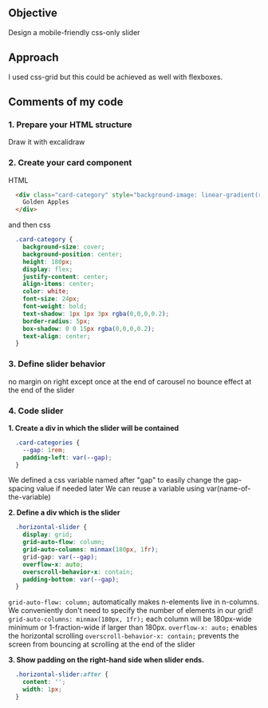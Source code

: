 ## Objective

Design a mobile-friendly css-only slider

## Approach

I used css-grid but this could be achieved as well with flexboxes.

## Comments of my code

### **1. Prepare your HTML structure**
Draw it with excalidraw

### **2. Create your card component**
HTML
```html
  <div class="card-category" style="background-image: linear-gradient(rgba(0,0,0,0.3), rgba(0,0,0,0.3)), url(https://images.unsplash.com/photo-1574963835057-bcc8418c971c?ixlib=rb-1.2.1&ixid=MXwxMjA3fDB8MHxleHBsb3JlLWZlZWR8MTMwfHx8ZW58MHx8fA%3D%3D&auto=format&fit=crop&w=800&q=60)">
    Golden Apples
  </div>
```
and then css
```css
  .card-category {
    background-size: cover;
    background-position: center;
    height: 180px;
    display: flex;
    justify-content: center;
    align-items: center;
    color: white;
    font-size: 24px;
    font-weight: bold;
    text-shadow: 1px 1px 3px rgba(0,0,0,0.2);
    border-radius: 5px;
    box-shadow: 0 0 15px rgba(0,0,0,0.2);
    text-align: center;
  }
```

### **3. Define slider behavior**

no margin on right except once at the end of carousel
no bounce effect at the end of the slider

### **4. Code slider**

  **1. Create a div in which the slider will be contained**
```css
  .card-categories {
    --gap: 1rem;
    padding-left: var(--gap);
  }
```
We defined a css variable named after "gap" to easily change the gap-spacing value if needed later
  We can reuse a variable using var(name-of-the-variable)

  **2. Define a div which is the slider**
```css
  .horizontal-slider {
    display: grid;
    grid-auto-flow: column;
    grid-auto-columns: minmax(180px, 1fr);
    grid-gap: var(--gap);
    overflow-x: auto;
    overscroll-behavior-x: contain;
    padding-bottom: var(--gap);
  }
```
`grid-auto-flow: column;` automatically makes n-elements live in n-columns. We conveniently don't need to specify the number of elements in our grid!
`grid-auto-columns: minmax(180px, 1fr);` each column will be 180px-wide minimum or 1-fraction-wide if larger than 180px.
`overflow-x: auto;` enables the horizontal scrolling
`overscroll-behavior-x: contain;` prevents the screen from bouncing at scrolling at the end of the slider

  **3. Show padding on the right-hand side when slider ends.**
```css
  .horizontal-slider:after {
    content: '';
    width: 1px;
  }
```
